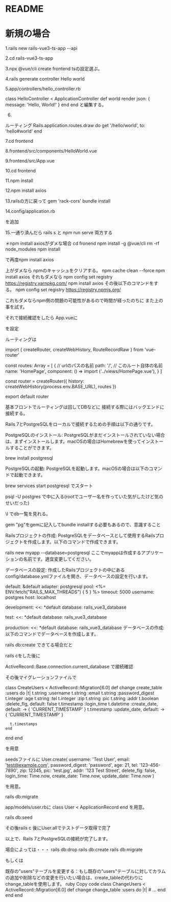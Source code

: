 # README

# 新規の場合

1.rails new rails-vue3-ts-app --api

2.cd rails-vue3-ts-app

3.npx @vue/cli create frontend
tsの設定選ぶ。

4.rails generate controller Hello world

5.app/controllers/hello_controller.rb

class HelloController < ApplicationController
  def world
    render json: { message: 'Hello, World!' }
  end
end
と編集する。

6.
ルーティング
Rails.application.routes.draw do
  get '/hello/world', to: 'hello#world'
end

7.cd frontend

8.frontend/src/components/HelloWorld.vue
<!--
<template>
  <div>
    {{ message }}
  </div>
</template>

<script lang="ts">
import axios from 'axios';
import { defineComponent, ref } from 'vue';

export default defineComponent({
  name: 'MyComponent',

  setup() {
    const message = ref<string>('');

    const fetchData = async () => {
      try {
        const response = await axios.get('http://localhost:3000/hello/world');
        message.value = response.data.message;
      } catch (error) {
        console.error("Error fetching data:", error);
      }
    };

    fetchData();

    return {
      message
    };
  }
});
</script>

<style scoped>
</style>
-->

9.frontend/src/App.vue
<!-- <template>
  <div id="app">
    <HelloWorld />
  </div>
</template>

<script>
import HelloWorld from './components/HelloWorld.vue';

export default {
  name: 'App',
  components: {
    HelloWorld,
  },
};
</script> -->

10.cd frontend

11.npm install

12.npm install axios

13.railsの方に戻って
gem 'rack-cors'
bundle install

14.config/application.rb
<!--

require_relative "boot"

require "rails/all"
require 'rack/cors'

# Require the gems listed in Gemfile, including any gems
# you've limited to :test, :development, or :production.
module YourApplication
  class Application < Rails::Application
    # ...

    config.middleware.insert_before 0, Rack::Cors do
      allow do
        origins '*'
        resource '*', headers: :any, methods: [:get, :post, :put, :patch, :delete, :options, :head]
      end
    end

  end
end


-->
を追加

15.一通り済んだら
rails s
と
npm run serve
両方する

＊npm install axiosがダメな場合
cd fronend
npm install -g @vue/cli
rm -rf node_modules
npm install

で再度npm install axios

上がダメなら
npmのキャッシュをクリアする。
npm cache clean --force
npm install axios
それもダメなら
npm config set registry https://registry.yarnpkg.com/
npm install axios
その後以下のコマンドをする。
npm config set registry https://registry.npmjs.org/

これもダメならnpm側の問題の可能性があるので時間が経ったのちに
また上の事を試す。

それで接続確認をしたら
App.vueに
<template>
  <router-view/>
</template>

<style>
</style>

を設定

ルーティングは

import { createRouter, createWebHistory, RouteRecordRaw } from 'vue-router'

const routes: Array<RouteRecordRaw> = [
  {
    // urlのパスの名前
    path: '/',
    // このルート自体の名前
    name: 'HomePage',
    component: () =>
          import ('../views/HomePage.vue'),
  }
]

const router = createRouter({
  history: createWebHistory(process.env.BASE_URL),
  routes
})

export default router

基本フロントでルーティングは回してDBなどに
接続する際にはバックエンドに接続する。


<!-- =================== -->

Rails 7とPostgreSQLをローカルで接続するための手順は以下の通りです。

PostgreSQLのインストール: PostgreSQLがまだインストールされていない場合は、まずインストールします。macOSの場合はHomebrewを使ってインストールすることができます。

brew install postgresql

PostgreSQLの起動: PostgreSQLを起動します。macOSの場合は以下のコマンドで起動できます。

brew services start postgresql
でスタート

psql -U postgres
で中に入る(rootでユーザー名を作っていた気がしたけど気のせいだった)

\l
でdb一覧を見れる。


gem "pg"をgemに記入してbundle installする必要もあるので、意識すること

Railsプロジェクトの作成: PostgreSQLをデータベースとして使用するRailsプロジェクトを作成します。以下のコマンドで作成できます。

rails new myapp --database=postgresql
ここでmyappは作成するアプリケーションの名前です。適宜変更してください。

データベースの設定: 作成したRailsプロジェクトの中にあるconfig/database.ymlファイルを開き、データベースの設定を行います。

default: &default
  adapter: postgresql
  pool: <%= ENV.fetch("RAILS_MAX_THREADS") { 5 } %>
  timeout: 5000
  username: postgres
  host: localhost

development:
  <<: *default
  database: rails_vue3_database

test:
  <<: *default
  database: rails_vue3_database

production:
  <<: *default
  database: rails_vue3_database
データベースの作成: 以下のコマンドでデータベースを作成します。

rails db:create
できてる場合だと

rails cをした後に

ActiveRecord::Base.connection.current_database
で接続確認

その後マイグレーションファイルで

class CreateUsers < ActiveRecord::Migration[6.0]
  def change
    create_table :users do |t|
      t.string :username
      t.string :email
      t.string :password_digest
      t.integer :age
      t.string :tel
      t.integer :zip
      t.string :pic
      t.string :addr
      t.boolean :delete_flg, default: false
      t.timestamp :login_time
      t.datetime :create_date, default: -> { 'CURRENT_TIMESTAMP' }
      t.timestamp :update_date, default: -> { 'CURRENT_TIMESTAMP' }

      t.timestamps
    end
  end
end

を用意

seedsファイルに
User.create(
  username: 'Test User',
  email: 'test@example.com',
  password_digest: 'password',
  age: 21,
  tel: '123-456-7890',
  zip: 12345,
  pic: 'test.jpg',
  addr: '123 Test Street',
  delete_flg: false,
  login_time: Time.now,
  create_date: Time.now,
  update_date: Time.now
)

を用意。

rails db:migrate

app/models/user.rbに
class User < ApplicationRecord
end
を用意。

rails db:seed

その後rails c
後にUser.allでテストデータ取得で完了

以上で、Rails 7とPostgreSQLの接続が完了します。


場合によっては・・・
rails db:drop
rails db:create
rails db:migrate

もしくは

既存の"users"テーブルを変更する：もし既存の"users"テーブルに対してカラムの追加や削除などの変更を行いたい場合は、create_tableの代わりにchange_tableを使用します。
ruby
Copy code
class ChangeUsers < ActiveRecord::Migration[6.0]
  def change
    change_table :users do |t|
      # ...
    end
  end
end

